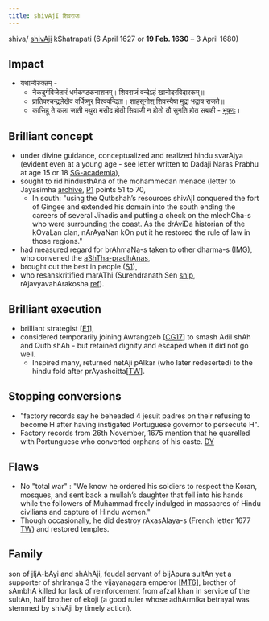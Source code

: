 ```yaml
---
title: shivAjI शिवराजः
---
```


shiva/ [shivAji](http://en.wikipedia.org/wiki/Shivaji) kShatrapati (6 April 1627 or **19 Feb. 1630** – 3 April 1680)

## Impact
- यथान्यैरुक्तम् -
    - नैकदुर्गविजेतारं धर्मकण्टकनाशनम्। शिवराजं वन्देऽहं खानोदरविदारकम्॥
    - प्रातिपश्चन्द्रलेखैव वर्धिष्णुर् विश्ववन्दिता। शाहसूनोश् शिवस्यैषा मुद्रा भद्राय राजते॥
    - कासिहू ते कला जाती मथुरा मसीद होती सिवाजी न होतो तौ सुनति होत सबकी \- [भूषणः](http://bharatendu.com/2009/10/30/bhushana-sivaji-na-hoto-tau-sunnati-hota-sabaki/)।

## Brilliant concept
- under divine guidance, conceptualized and realized hindu svarAjya (evident even at a young age - see letter written to Dadaji Naras Prabhu at age 15 or 18 [SG-academia](https://www.academia.edu/22259519/Transitions_and_Translations_Regional_Power_and_Vernacular_Identity_in_the_Dakhan_1500_1800_SUMIT_GUHA)), 
- sought to rid hindusthAna of the mohammedan menace (letter to Jayasimha [archive](https://archive.org/stream/DeliverranceOrTheEscapeOfShivajiTheGreatFromAgra#page/n289/mode/2up), [P1](https://pbs.twimg.com/media/B10P1KzCIAAKDkZ.jpg:large) points 51 to 70, 
  - In south: "using the Qutbshah’s resources shivAjI conquered the fort of Gingee and extended his domain into the south ending the careers of several Jihadis and putting a check on the mlechCha-s who were surrounding the coast. As the drAviDa historian of the kOvaLan clan, nArAyaNan kOn put it he restored the rule of law in those regions."
- had measured regard for brAhmaNa-s taken to other dharma-s ([IMG](https://imgur.com/wSWxvEV)), who convened the [aShTha-pradhAnas](http://en.wikipedia.org/wiki/Ashta_Pradhan), 
- brought out the best in people ([S1](http://www.sanskritimagazine.com/history/forgotten-heroes-fought-alongside-shivaji/#)),
- who resanskritified marAThi (Surendranath Sen [snip](https://pbs.twimg.com/media/B3GT75dCIAAzcf0.png:large), rAjavyavahArakosha [ref](https://twitter.com/Rjrasva/status/536370856206020609)). 

## Brilliant execution
- brilliant strategist \[[E1](https://pbs.twimg.com/media/B1z-DAFIIAA_lU0.jpg:large)\], 
- considered temporarily joining Awrangzeb \[[CG17](https://twitter.com/ColonelGerard/status/834464411398004736)\] to smash Adil shAh and Qutb shAh - but retained dignity and escaped when it did not go well.  
    - Inspired many, returned netAji pAlkar (who later redeserted) to the hindu fold after prAyashcitta\[[TW](https://twitter.com/ColonelGerard/status/876548420269334528)\]. 

## Stopping conversions
- "factory records say he beheaded 4 jesuit padres on their refusing to become H after having instigated Portuguese governor to persecute H".
- Factory records from 26th November, 1675 mention that he quarelled with Portunguese who converted orphans of his caste. [DY](https://dharmayuddha.wordpress.com/2010/11/13/some-contemporary-english-factory-letters-about-shivaji/)

## Flaws
- No "total war" : "We know he ordered his soldiers to respect the Koran, mosques, and sent back a mullah’s daughter that fell into his hands while the followers of Muhammad freely indulged in massacres of Hindu civilians and capture of Hindu women." 
- Though occasionally, he did destroy rAxasAlaya-s (French letter 1677 [TW](https://twitter.com/Kal_Chiron/status/861611487713837056)) and restored temples.


## Family
son of jIjA-bAyi and shAhAji, feudal servant of bijApura sultAn yet a supporter of shrIranga 3 the vijayanagara emperor \[[MT6](https://manasataramgini.wordpress.com/2006/07/06/some-notes-on-shahji-and-sambhaji-the-brother-of-shivaji-iii/)\], brother of sAmbhA killed for lack of reinforcement from afzal khan in service of the sultAn, half brother of ekoji (a good ruler whose adhArmika betrayal was stemmed by shivAji by timely action).

